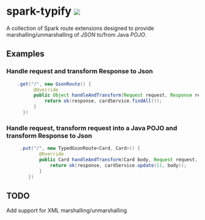 # spark-typify  <img src="https://travis-ci.org/manusant/spark-typify.svg?branch=master"></img>
A collection of Spark route extensions designed to provide marshalling/unmarshalling of *JSON* to/from Java *POJO*.

## Examples
### Handle request and transform Response to Json
```java
    .get("/", new GsonRoute() {
          @Override
          public Object handleAndTransform(Request request, Response response) {
              return ok(response, cardService.findAll());
          }
      })
```
### Handle request, transform request into a Java POJO and transform Response to Json
```java
     .put("/", new TypedGsonRoute<Card, Card>() {
            @Override
            public Card handleAndTransform(Card body, Request request, Response response) {
                return ok(response, cardService.update(11, body));
            }
        })
```

## TODO
Add support for XML marshalling/unmarshalling
